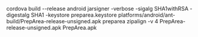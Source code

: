 cordova build --release android
jarsigner -verbose -sigalg SHA1withRSA -digestalg SHA1 -keystore preparea.keystore platforms/android/ant-build/PrepArea-release-unsigned.apk preparea
zipalign -v 4 PrepArea-release-unsigned.apk PrepArea.apk